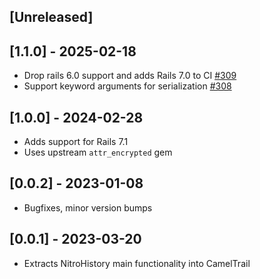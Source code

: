 ## [Unreleased]

## [1.1.0] - 2025-02-18

- Drop rails 6.0 support and adds Rails 7.0 to CI [#309](https://github.com/powerhome/power-tools/pull/309)
- Support keyword arguments for serialization [#308](https://github.com/powerhome/power-tools/pull/308)

## [1.0.0] - 2024-02-28

- Adds support for Rails 7.1
- Uses upstream `attr_encrypted` gem

## [0.0.2] - 2023-01-08

- Bugfixes, minor version bumps

## [0.0.1] - 2023-03-20

- Extracts NitroHistory main functionality into CamelTrail
